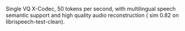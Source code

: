 Single VQ X-Codec, 50 tokens per second, with multilingual speech semantic support and high quality audio reconstruction ( sim 0.82 on librispeech-test-clean).
